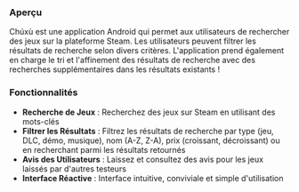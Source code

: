 ### **Aperçu**
Chúxù est une application Android qui permet aux utilisateurs de rechercher des jeux sur la plateforme Steam. Les utilisateurs peuvent filtrer les résultats de recherche selon divers critères. L'application prend également en charge le tri et l'affinement des résultats de recherche avec des recherches supplémentaires dans les résultats existants !

### **Fonctionnalités**
- **Recherche de Jeux** : Recherchez des jeux sur Steam en utilisant des mots-clés
- **Filtrer les Résultats** : Filtrez les résultats de recherche par type (jeu, DLC, démo, musique), nom (A-Z, Z-A), prix (croissant, décroissant) ou en recherchant parmi les résultats retournés
- **Avis des Utilisateurs** : Laissez et consultez des avis pour les jeux laissés par d'autres testeurs
- **Interface Réactive** : Interface intuitive, conviviale et simple d'utilisation